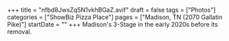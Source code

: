+++
title = "nfbd8JwsZq5N1vkhBGaZ.avif"
draft = false
tags = ["Photos"]
categories = ["ShowBiz Pizza Place"]
pages = ["Madison, TN (2070 Gallatin Pike)"]
startDate = ""
+++
Madison's 3-Stage in the early 2020s before its removal.
